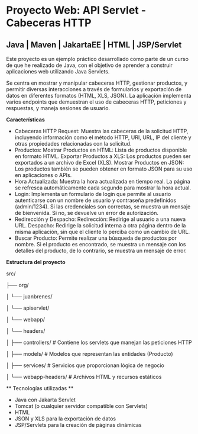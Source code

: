 # Proyecto Web: API Servlet - Cabeceras HTTP
## Java | Maven | JakartaEE | HTML | JSP/Servlet

<p>Este proyecto es un ejemplo práctico desarrollado como parte de un curso de que he realizado de Java, con el objetivo de aprender a construir aplicaciones web utilizando Java Servlets.</p>
<p>Se centra en mostrar y manipular cabeceras HTTP, gestionar productos, y permitir diversas interacciones a través de formularios y exportación de datos en diferentes formatos (HTML, XLS, JSON). La aplicación implementa varios endpoints que demuestran el uso de cabeceras HTTP, peticiones y respuestas, y maneja sesiones de usuario.</p>

**Características**

- Cabeceras HTTP Request:
Muestra las cabeceras de la solicitud HTTP, incluyendo información como el método HTTP, URI, URL, IP del cliente y otras propiedades relacionadas con la solicitud.
- Productos:
Mostrar Productos en HTML: Lista de productos disponible en formato HTML.
Exportar Productos a XLS: Los productos pueden ser exportados a un archivo de Excel (XLS).
Mostrar Productos en JSON: Los productos también se pueden obtener en formato JSON para su uso en aplicaciones o APIs.
- Hora Actualizada:
Muestra la hora actualizada en tiempo real. La página se refresca automáticamente cada segundo para mostrar la hora actual.
- Login:
Implementa un formulario de login que permite al usuario autenticarse con un nombre de usuario y contraseña predefinidos (admin/1234). Si las credenciales son correctas, se muestra un mensaje de bienvenida. Si no, se devuelve un error de autorización.
- Redirección y Despacho:
Redirección: Redirige al usuario a una nueva URL.
Despacho: Redirige la solicitud interna a otra página dentro de la misma aplicación, sin que el cliente lo perciba como un cambio de URL.
- Buscar Producto:
Permite realizar una búsqueda de productos por nombre. Si el producto es encontrado, se muestra un mensaje con los detalles del producto, de lo contrario, se muestra un mensaje de error.

**Estructura del proyecto**

src/

 ├── org/
 
 │    └── juanbrenes/
 
 │         └── apiservlet/
 
 │             └── webapp/
 
 │                 └── headers/
 
 │                     ├── controllers/      # Contiene los servlets que manejan las peticiones HTTP
 
 │                     ├── models/            # Modelos que representan las entidades (Producto)
 
 │                     ├── services/          # Servicios que proporcionan lógica de negocio
 
 │                     └── webapp-headers/    # Archivos HTML y recursos estáticos

 ** Tecnologías utilizadas **

- Java con Jakarta Servlet
- Tomcat (o cualquier servidor compatible con Servlets)
- HTML
- JSON y XLS para la exportación de datos
- JSP/Servlets para la creación de páginas dinámicas
